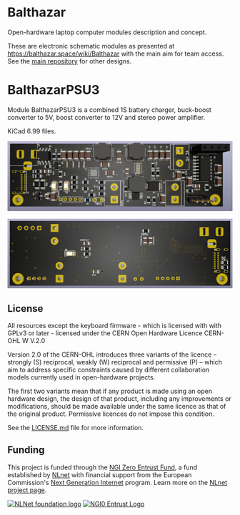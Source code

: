 # Balthazar

Open-hardware laptop computer modules description and concept.

These are electronic schematic modules as presented at https://balthazar.space/wiki/Balthazar with the main aim for team access. See the [main repository](https://github.com/balthazar-space/balthazar) for other designs.

# BalthazarPSU3 

Module BalthazarPSU3 is a combined 1S battery charger, buck-boost converter to 5V, boost converter to 12V and stereo power amplifier. 

KiCad 6.99 files.

![Top](/images/PSU3_top_v02.png)

![Bottom](/images/PSU3_bottom_v02.png)

## License

All resources except the keyboard firmware - which is licensed with with GPLv3 or later - licensed under the CERN Open Hardware Licence CERN-OHL W V.2.0

Version 2.0 of the CERN-OHL introduces three variants of the licence – strongly (S) reciprocal, weakly (W) reciprocal and permissive (P) – which aim to address specific constraints caused by different collaboration models currently used in open-hardware projects. 

The first two variants mean that if any product is made using an open hardware design, the design of that product, including any improvements or modifications, should be made available under the same licence as that of the original product. Permissive licences do not impose this condition.

See the [LICENSE.md](./LICENSE.md) file for more information.

## Funding

This project is funded through the [NGI Zero Entrust Fund](https://nlnet.nl/entrust), a fund
established by [NLnet](https://nlnet.nl) with financial support from the European Commission's
[Next Generation Internet](https://ngi.eu) program. Learn more on the [NLnet project page](https://nlnet.nl/project/Balthazar-Casing/).

[<img src="https://nlnet.nl/logo/banner.png" alt="NLNet foundation logo" width="300" />](https://nlnet.nl)
[<img src="https://nlnet.nl/image/logos/NGI0Entrust_tag.svg" alt="NGI0 Entrust Logo" width="300" />](https://nlnet.nl/entrust)
